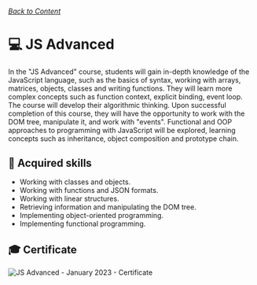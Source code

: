 ###### [Back to Content](/)


# 💻 JS Advanced

In the "JS Advanced" course, students will gain in-depth knowledge of the JavaScript language, such as the basics of syntax, working with arrays, matrices, objects, classes and writing functions. They will learn more complex concepts such as function context, explicit binding, event loop. The course will develop their algorithmic thinking. Upon successful completion of this course, they will have the opportunity to work with the DOM tree, manipulate it, and work with "events". Functional and OOP approaches to programming with JavaScript will be explored, learning concepts such as inheritance, object composition and prototype chain.

## 🚀 Acquired skills

- Working with classes and objects.
- Working with functions and JSON formats.
- Working with linear structures.
- Retrieving information and manipulating the DOM tree.
- Implementing object-oriented programming.
- Implementing functional programming.

## 🎓 Certificate


![JS Advanced - January 2023 - Certificate](https://github.com/yuchormanski/SoftUni/assets/693307/41efad0c-8209-44b8-93a3-f189dd77fc8f)
